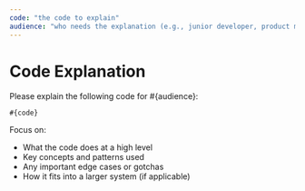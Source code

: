 ```yaml
---
code: "the code to explain"
audience: "who needs the explanation (e.g., junior developer, product manager, etc.)"
---
```


# Code Explanation

Please explain the following code for #{audience}:

```
#{code}
```

Focus on:
- What the code does at a high level
- Key concepts and patterns used
- Any important edge cases or gotchas
- How it fits into a larger system (if applicable)
